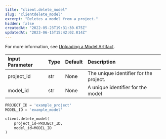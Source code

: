 ```yaml
---
title: "client.delete_model"
slug: "clientdelete_model"
excerpt: "Deletes a model from a project."
hidden: false
createdAt: "2022-05-23T19:31:30.675Z"
updatedAt: "2023-06-15T15:42:02.014Z"
---
```

For more information, see [Uploading a Model Artifact](doc:uploading-model-artifacts).

| Input Parameter | Type | Default | Description                            |
| :-------------- | :--- | :------ | :------------------------------------- |
| project_id      | str  | None    | The unique identifier for the project. |
| model_id        | str  | None    | A unique identifier for the model      |

```python Usage
PROJECT_ID = 'example_project'
MODEL_ID = 'example_model'

client.delete_model(
    project_id=PROJECT_ID,
    model_id=MODEL_ID
)
```